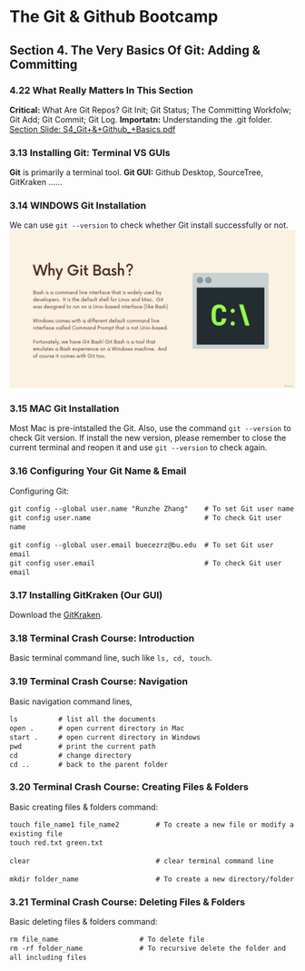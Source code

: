 # The Git & Github Bootcamp

## Section 4. The Very Basics Of Git: Adding & Committing

### 4.22 What Really Matters In This Section
**Critical:** What Are Git Repos? Git Init; Git Status; The Committing Workfolw; Git Add; Git Commit; Git Log.
**Importatn:** Understanding the .git folder. 
[Section Slide: S4_Git+&+Github_+Basics.pdf](doc/S4_Git+&+Github_+Basics.pdf)

### 3.13 Installing Git: Terminal VS GUIs
**Git** is primarily a terminal tool.
**Git GUI:** Github Desktop, SourceTree, GitKraken ......

### 3.14 WINDOWS Git Installation
We can use `git --version` to check whether Git install successfully or not.
![Windows Git Installation](img/14_1_WindowsInstall.png "Windows Git Installation")

### 3.15 MAC Git Installation
Most Mac is pre-intstalled the Git. Also, use the command `git --version` to check Git version.
If install the new version, please remember to close the current terminal and reopen it and use `git --version` to check again.

### 3.16 Configuring Your Git Name & Email
Configuring Git: 
```
git config --global user.name "Runzhe Zhang"    # To set Git user name
git config user.name                            # To check Git user name

git config --global user.email buecezrz@bu.edu  # To set Git user email
git config user.email                           # To check Git user email
```
### 3.17 Installing GitKraken (Our GUI)
Download the [GitKraken](https://www.gitkraken.com).

### 3.18 Terminal Crash Course: Introduction
Basic terminal command line, such like `ls, cd, touch`.

### 3.19 Terminal Crash Course: Navigation
Basic navigation command lines,
```
ls          # list all the documents
open .      # open current directory in Mac
start .     # open current directory in Windows
pwd         # print the current path
cd          # change directory
cd ..       # back to the parent folder
```

### 3.20 Terminal Crash Course: Creating Files & Folders
Basic creating files & folders command:
```
touch file_name1 file_name2         # To create a new file or modify a existing file
touch red.txt green.txt

clear                               # clear terminal command line

mkdir folder_name                   # To create a new directory/folder
```

### 3.21 Terminal Crash Course: Deleting Files & Folders
Basic deleting files & folders command:
```
rm file_name                    # To delete file
rm -rf folder_name              # To recursive delete the folder and all including files
```









